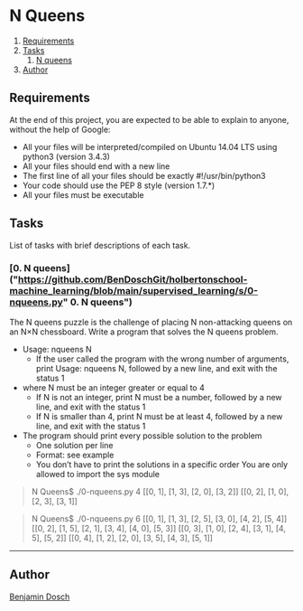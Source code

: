 # N Queens

1. [Requirements](#requirements)
2. [Tasks](#tasks)
	1. [N queens](#0-n-queens)
3. [Author](#author)

## Requirements
At the end of this project, you are expected to be able to explain to anyone, without the help of Google:

* All your files will be interpreted/compiled on Ubuntu 14.04 LTS using python3 (version 3.4.3)
* All your files should end with a new line
* The first line of all your files should be exactly #!/usr/bin/python3
* Your code should use the PEP 8 style (version 1.7.*)
* All your files must be executable

## Tasks
List of tasks with brief descriptions of each task.

### [0. N queens]("https://github.com/BenDoschGit/holbertonschool-machine_learning/blob/main/supervised_learning/s/0-nqueens.py" 0. N queens")

The N queens puzzle is the challenge of placing N non-attacking queens on an N×N chessboard. Write a program that solves the N queens problem.

* Usage: nqueens N
	* If the user called the program with the wrong number of arguments, print Usage: nqueens N, followed by a new line, and exit with the status 1
* where N must be an integer greater or equal to 4
	* If N is not an integer, print N must be a number, followed by a new line, and exit with the status 1
	* If N is smaller than 4, print N must be at least 4, followed by a new line, and exit with the status 1
* The program should print every possible solution to the problem
	* One solution per line
	* Format: see example
	* You don’t have to print the solutions in a specific order
You are only allowed to import the sys module

>N Queens$ ./0-nqueens.py 4
>[[0, 1], [1, 3], [2, 0], [3, 2]]
>[[0, 2], [1, 0], [2, 3], [3, 1]]

>N Queens$ ./0-nqueens.py 6
>[[0, 1], [1, 3], [2, 5], [3, 0], [4, 2], [5, 4]]
>[[0, 2], [1, 5], [2, 1], [3, 4], [4, 0], [5, 3]]
>[[0, 3], [1, 0], [2, 4], [3, 1], [4, 5], [5, 2]]
>[[0, 4], [1, 2], [2, 0], [3, 5], [4, 3], [5, 1]]

---

## Author

[Benjamin Dosch](https://github.com/BenDoschGit)